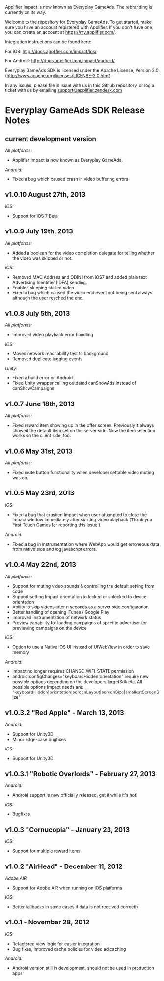 Applifier Impact is now known as Everyplay GameAds. The rebranding is currently on its way.

Welcome to the repository for Everyplay GameAds. To get started, make sure you have an account registered with Applifier.
If you don't have one, you can create an account at https://my.applifier.com/.

Integration instructions can be found here:

For iOS: http://docs.applifier.com/impact/ios/

For Android: http://docs.applifier.com/impact/android/

Everyplay GameAds SDK is licensed under the Apache License, Version 2.0 (http://www.apache.org/licenses/LICENSE-2.0.html)

In any issues, please file in issue with us in this Github repository, or log a ticket with us by emailing support@applifier.zendesk.com

Everyplay GameAds SDK Release Notes
==================================

current development version
--------------------------
*All platforms:*

- Applifier Impact is now known as Everyplay GameAds.


*Android:*

- Fixed a bug which caused crash in video buffering errors

v1.0.10 August 27th, 2013
--------------------------

*iOS:*

- Support for iOS 7 Beta

v1.0.9 July 19th, 2013
--------------------------
*All platforms:*

- Added a boolean for the video completion delegate for telling whether the video was skipped or not.


*iOS:*

- Removed MAC Address and ODIN1 from iOS7 and added plain text Advertising Identifier (IDFA) sending.
- Enabled skipping stalled video.
- Fixed a bug which caused the video end event not being sent always although the user reached the end.


v1.0.8 July 5th, 2013
--------------------------
*All platforms:*

- Improved video playback error handling

*iOS:*

- Moved network reachability test to background
- Removed duplicate logging events

*Unity:*

- Fixed a build error on Android
- Fixed Unity wrapper calling outdated canShowAds instead of canShowCampaigns


v1.0.7 June 18th, 2013
--------------------------
*All platforms:*

- Fixed reward item showing up in the offer screen. Previously it always showed the default item set on the server side. Now the item selection works on the client side, too.


v1.0.6 May 31st, 2013
--------------------------
*All platforms:*

- Fixed mute button functionality when developer settable video muting was on.


v1.0.5 May 23rd, 2013
--------------------------
*iOS:*

- Fixed a bug that crashed Impact when user attempted to close the Impact window immediately after starting video playback (Thank you First Touch Games for reporting this issue!).

*Android:*

- Fixed a bug in instrumentation where WebApp would get erroneous data from native side and log javascript errors.


v1.0.4 May 22nd, 2013
--------------------------
*All platforms:*

- Support for muting video sounds & controlling the default setting from code
- Support setting Impact orientation to locked or unlocked to device orientation
- Ability to skip videos after n seconds as a server side configuration
- Better handling of opening iTunes / Google Play
- Improved instrumentation of network status
- Preview capability for loading campaigns of specific advertiser for previewing campaigns on the device

*iOS:*

- Option to use a Native iOS UI instead of UIWebView in order to save memory

*Android:*

- Impact no longer requires CHANGE_WIFI_STATE permission
- android:configChanges="keyboardHidden|orientation" require new possible options depending on the developers targetSdk etc. All possible options Impact needs are: "keyboardHidden|orientation|screenLayout|screenSize|smallestScreenSize"


v1.0.3.2 "Red Apple" - March 13, 2013
--------------------------

*Android:*

- Support for Unity3D
- Minor edge-case bugfixes

*iOS:*

- Support for Unity3D

v1.0.3.1 "Robotic Overlords" - February 27, 2013
--------------------------

*Android:*

- Android support is now officially released, get it while it's hot!

*iOS:*

- Bugfixes

v1.0.3 "Cornucopia" - January 23, 2013
--------------------------

*iOS:*

- Support for multiple reward items


v1.0.2 "AirHead" - December 11, 2012
--------------------------

*Adobe AIR:*

- Support for Adobe AIR when running on iOS platforms

*iOS:*

- Better fallbacks in some cases if data is not received correctly


v1.0.1 - November 28, 2012
--------------------------

*iOS:*

- Refactored view logic for easier integration
- Bug fixes, improved cache policies for video ad caching

*Android:*

- Android version still in development, should not be used in production apps

